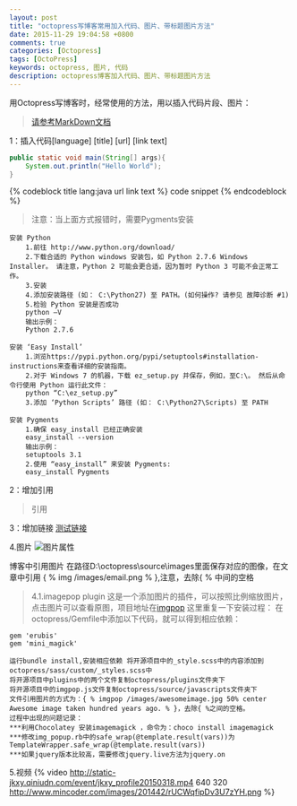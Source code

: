 ```yaml
---
layout: post
title: "octopress写博客常用加入代码、图片、带标题图片方法"
date: 2015-11-29 19:04:58 +0800
comments: true
categories: [Octopress]
tags: [OctoPress]
keywords: octopress, 图片, 代码
description: octopress博客加入代码、图片、带标题图片方法
---
```


用Octopress写博客时，经常使用的方法，用以插入代码片段、图片：
<!--more-->

>[请参考MarkDown文档](http://wowubuntu.com/markdown/#autoescape)

1：插入代码[language] [title] [url] [link text]

```java Hello World http://baidu.com 更多
public static void main(String[] args){
	System.out.println("Hello World");
}

```

{% codeblock title lang:java url link text %}
code snippet
{% endcodeblock %}


>注意：当上面方式报错时，需要Pygments安装

    安装 Python
        1.前往 http://www.python.org/download/
        2.下载合适的 Python windows 安装包，如 Python 2.7.6 Windows Installer。 请注意，Python 2 可能会更合适，因为暂时 Python 3 可能不会正常工作。
        3.安装
        4.添加安装路径 (如： C:\Python27) 至 PATH。(如何操作? 请参见 故障诊断 #1)
        5.检验 Python 安装是否成功
        python –V
        输出示例：
        Python 2.7.6

    安装 ‘Easy Install’
        1.浏览https://pypi.python.org/pypi/setuptools#installation-instructions来查看详细的安装指南。
        2.对于 Windows 7 的机器，下载 ez_setup.py 并保存，例如，至C:\。 然后从命令行使用 Python 运行此文件：
        python “C:\ez_setup.py”
        3.添加 ‘Python Scripts’ 路径 (如： C:\Python27\Scripts) 至 PATH

    安装 Pygments
        1.确保 easy_install 已经正确安装
        easy_install --version
        输出示例：
        setuptools 3.1
        2.使用 “easy_install” 来安装 Pygments:
        easy_install Pygments

2：增加引用
>引用

3：增加链接
[测试链接](http://www.baidu.com/)

4.图片
![图片属性](http://www.mincoder.com/images/201442/rUCWqfipDv3U7zYH.png)

博客中引用图片
在路径D:\octopress\source\images里面保存对应的图像，在文章中引用
{ % img /images/email.png % },注意，去除{ % 中间的空格

>4.1.imagepop plugin
这是一个添加图片的插件，可以按照比例缩放图片，点击图片可以查看原图，项目地址在[imgpop](https://bitbucket.org/fudanchii/imgpop/src/2fc043b1713e5de401edb0eea8639502bcc250a8?at=default)
这里重复一下安装过程：
在octopress/Gemfile中添加以下代码，就可以得到相应依赖：

    gem 'erubis'
    gem 'mini_magick'

    运行bundle install,安装相应依赖 将开源项目中的_style.scss中的内容添加到octopress/sass/custom/_styles.scss中 
    将开源项目中plugins中的两个文件复制octopress/plugins文件夹下 
    将开源项目中的imgpop.js文件复制octopress/source/javascripts文件夹下 
    文件引用图片的方式为：{ % imgpop /images/awesomeimage.jpg 50% center Awesome image taken hundred years ago. % }，去除{ %之间的空格。
    过程中出现的问题记录：
    ***利用Chocolatey 安装imagemagick ，命令为：choco install imagemagick 
    ***修改img_popup.rb中的safe_wrap(@template.result(vars))为TemplateWrapper.safe_wrap(@template.result(vars))
    ***如果jquery版本比较高，需要修改jquery.live方法为jquery.on


5.视频
{% video http://static-jkxy.qiniudn.com/event/jkxy_profile20150318.mp4 640 320 http://www.mincoder.com/images/201442/rUCWqfipDv3U7zYH.png %}